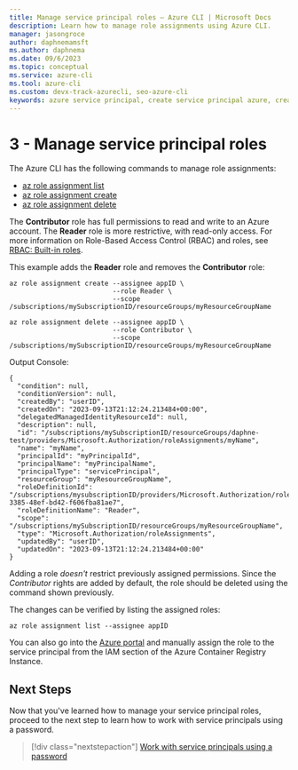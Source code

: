 ```yaml
---
title: Manage service principal roles – Azure CLI | Microsoft Docs
description: Learn how to manage role assignments using Azure CLI.
manager: jasongroce
author: daphnemamsft
ms.author: daphnema
ms.date: 09/6/2023
ms.topic: conceptual
ms.service: azure-cli
ms.tool: azure-cli
ms.custom: devx-track-azurecli, seo-azure-cli
keywords: azure service principal, create service principal azure, create service principal azure cli
---
```


# 3 - Manage service principal roles

The Azure CLI has the following commands to manage role assignments:

* [az role assignment list](/cli/azure/role/assignment#az-role-assignment-list)
* [az role assignment create](/cli/azure/role/assignment#az-role-assignment-create)
* [az role assignment delete](/cli/azure/role/assignment#az-role-assignment-delete)

The **Contributor** role has full permissions to read and write to an Azure account. The **Reader** role is more restrictive, with read-only access. For more information on Role-Based Access Control (RBAC) and roles, see [RBAC: Built-in roles](/azure/active-directory/role-based-access-built-in-roles).

This example adds the **Reader** role and removes the **Contributor** role:

```azurecli-interactive
az role assignment create --assignee appID \
                          --role Reader \
                          --scope /subscriptions/mySubscriptionID/resourceGroups/myResourceGroupName

az role assignment delete --assignee appID \
                          --role Contributor \
                          --scope /subscriptions/mySubscriptionID/resourceGroups/myResourceGroupName
```

Output Console:

```
{
  "condition": null,
  "conditionVersion": null,
  "createdBy": "userID",
  "createdOn": "2023-09-13T21:12:24.213484+00:00",
  "delegatedManagedIdentityResourceId": null,
  "description": null,
  "id": "/subscriptions/mySubscriptionID/resourceGroups/daphne-test/providers/Microsoft.Authorization/roleAssignments/myName",
  "name": "myName",
  "principalId": "myPrincipalId",
  "principalName": "myPrincipalName",
  "principalType": "servicePrincipal",
  "resourceGroup": "myResourceGroupName",
  "roleDefinitionId": "/subscriptions/mysubscriptionID/providers/Microsoft.Authorization/roleDefinitions/acdd72a7-3385-48ef-bd42-f606fba81ae7",
  "roleDefinitionName": "Reader",
  "scope": "/subscriptions/mySubscriptionID/resourceGroups/myResourceGroupName",
  "type": "Microsoft.Authorization/roleAssignments",
  "updatedBy": "userID",
  "updatedOn": "2023-09-13T21:12:24.213484+00:00"
}
```

Adding a role _doesn't_ restrict previously assigned permissions. Since the *Contributor* rights are added by default, the role should be deleted using the command shown previously.

The changes can be verified by listing the assigned roles:

```azurecli-interactive
az role assignment list --assignee appID
```

You can also go into the [Azure portal](https://ms.portal.azure.com/) and manually assign the role to the service principal from the IAM section of the Azure Container Registry Instance.

## Next Steps

Now that you've learned how to manage your service principal roles, proceed to the next step to learn how to work with service principals using a password.

> [!div class="nextstepaction"]
> [Work with service principals using a password](./azure-cli-sp-tutorial-4.md)